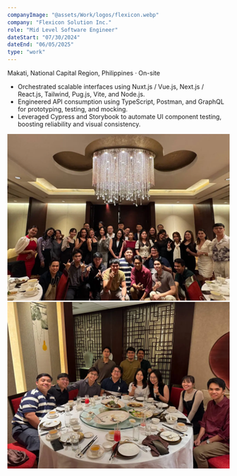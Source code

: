 ```yaml
---
companyImage: "@assets/Work/logos/flexicon.webp"
company: "Flexicon Solution Inc."
role: "Mid Level Software Engineer"
dateStart: "07/30/2024"
dateEnd: "06/05/2025"
type: "work"
---
```


Makati, National Capital Region, Philippines · On-site

- Orchestrated scalable interfaces using Nuxt.js / Vue.js, Next.js / React.js, Tailwind, Pug.js, Vite, and Node.js.
- Engineered API consumption using TypeScript, Postman, and GraphQL for prototyping, testing, and mocking.
- Leveraged Cypress and Storybook to automate UI component testing, boosting reliability and visual consistency.

<div class="flex flex-col md:flex-row items-start md:items-center gap-6">
    <div class="flex-wrap w-11/12 md:w-1/3">
        <img src="/src/assets/Work/corporate/Flexicon1.webp" alt="Flexicon" class="shadow-md rounded-md">
    </div>
    <div class="flex-wrap w-11/12 md:w-1/3">
        <img src="/src/assets/Work/corporate/Flexicon2.webp" alt="Flexicon" class="shadow-md rounded-md">
    </div>
</div>
